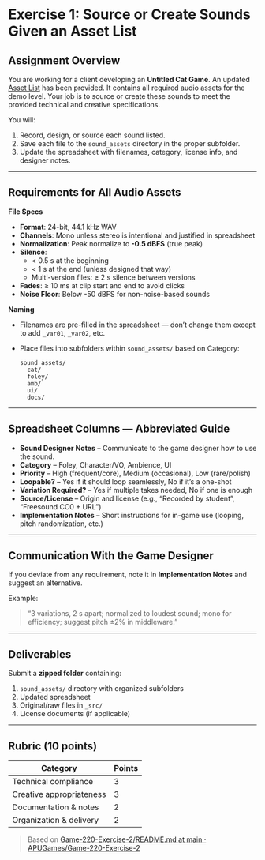 # Exercise 1: Source or Create Sounds Given an Asset List

## Assignment Overview

You are working for a client developing an **Untitled Cat Game**. An updated [Asset List](asset-list_with_columns_with_comments.xlsx) has been provided. It contains all required audio assets for the demo level. Your job is to source or create these sounds to meet the provided technical and creative specifications.

You will:

1. Record, design, or source each sound listed.
2. Save each file to the `sound_assets` directory in the proper subfolder.
3. Update the spreadsheet with filenames, category, license info, and designer notes.

---

## Requirements for All Audio Assets

**File Specs**

* **Format**: 24-bit, 44.1 kHz WAV
* **Channels**: Mono unless stereo is intentional and justified in spreadsheet
* **Normalization**: Peak normalize to **-0.5 dBFS** (true peak)
* **Silence**:
  * < 0.5 s at the beginning
  * < 1 s at the end (unless designed that way)
  * Multi-version files: ≥ 2 s silence between versions
* **Fades**: ≥ 10 ms at clip start and end to avoid clicks
* **Noise Floor**: Below -50 dBFS for non-noise-based sounds

**Naming**

* Filenames are pre-filled in the spreadsheet — don’t change them except to add `_var01`, `_var02`, etc.
* Place files into subfolders within `sound_assets/` based on Category:

  ```
  sound_assets/
    cat/
    foley/
    amb/
    ui/
    docs/
  ```

---

## Spreadsheet Columns — Abbreviated Guide

* **Sound Designer Notes** – Communicate to the game designer how to use the sound.
* **Category** – Foley, Character/VO, Ambience, UI
* **Priority** – High (frequent/core), Medium (occasional), Low (rare/polish)
* **Loopable?** – Yes if it should loop seamlessly, No if it’s a one-shot
* **Variation Required?** – Yes if multiple takes needed, No if one is enough
* **Source/License** – Origin and license (e.g., “Recorded by student”, “Freesound CC0 + URL”)
* **Implementation Notes** – Short instructions for in-game use (looping, pitch randomization, etc.)

---

## Communication With the Game Designer

If you deviate from any requirement, note it in **Implementation Notes** and suggest an alternative.

Example:

> “3 variations, 2 s apart; normalized to loudest sound; mono for efficiency; suggest pitch ±2% in middleware.”

---

## Deliverables

Submit a **zipped folder** containing:

1. `sound_assets/` directory with organized subfolders
2. Updated spreadsheet
3. Original/raw files in `_src/`
4. License documents (if applicable)

---

## Rubric (10 points)

| Category                 | Points |
| ------------------------ | ------ |
| Technical compliance     | 3      |
| Creative appropriateness | 3      |
| Documentation & notes    | 2      |
| Organization & delivery  | 2      |


> Based on [Game-220-Exercise-2/README.md at main · APUGames/Game-220-Exercise-2](https://github.com/APUGames/Game-220-Exercise-2/blob/main/README.md)
